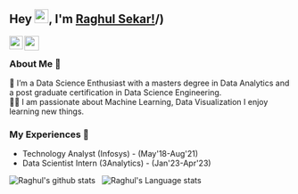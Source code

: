 ## Hey <img src="https://github.com/TheDudeThatCode/TheDudeThatCode/blob/master/Assets/Hi.gif" width="25px" height="25px">, I'm [Raghul Sekar!](https://www.linkedin.com/in/sekarraghul/)/) 
<!--
**isupersky/isupersky** is a ✨ _special_ ✨ repository because its `README.md` (this file) appears on your GitHub profile.

Here are some ideas to get you started:

- 🔭 I’m currently working on ...
- 🌱 I’m currently learning ...
- 👯 I’m looking to collaborate on ...
- 🤔 I’m looking for help with ...
- 💬 Ask me about ...
- 📫 How to reach me: ...
- 😄 Pronouns: ...
- ⚡ Fun fact: ...
-->


<a href="https://https://www.linkedin.com/in/raghul-s20/">
  <img align="left" width="24px" src="https://cdn.jsdelivr.net/npm/simple-icons@v3/icons/linkedin.svg"  />
</a>
<a href="mailto:sekar.r@northeastern.edu">
  <img align="left" width="26px" src="https://cdn.jsdelivr.net/npm/simple-icons@v3/icons/gmail.svg" />
</a>


<br />

### About Me 🚀
🌱 I’m a Data Science Enthusiast with a masters degree in Data Analytics and a post graduate certification in Data Science Engineering. </br>
👨‍💻  I am passionate about Machine Learning, Data Visualization I enjoy learning new things. </br>

### My Experiences 🙌
- Technology Analyst (Infosys) - (May'18-Aug'21)
- Data Scientist Intern (3Analytics) - (Jan'23-Apr'23)

![Raghul's github stats](https://github-readme-stats.vercel.app/api?username=raghul2008&show_icons=true&hide_border=true)&nbsp;&nbsp;
![Raghul's Language stats](https://github-readme-stats-eight-theta.vercel.app/api/top-langs/?username=2008&layout=compact&langs_count=8&hide_border=true)
<br />


<!-- ![visitors](https://visitor-badge.laobi.icu/badge?page_id=bharat-sunny.bharat-sunny) -->

